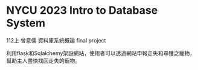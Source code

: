 # NYCU 2023 Intro to Database System
112上 曾意儒 資料庫系統概論 final project

利用flask和Sqlalchemy架設網站，使用者可以透過網站申報走失和尋獲之寵物，幫助主人盡快找回走失的寵物。

